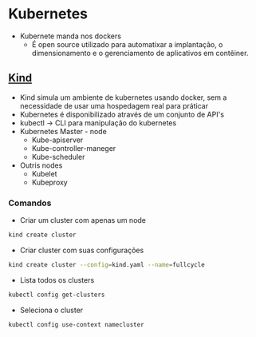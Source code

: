 # Kubernetes
  - Kubernete manda nos dockers
    - É open source utilizado para automatixar a implantação, o dimensionamento e o gerenciamento de aplicativos em contêiner.
## [Kind](https://kind.sigs.k8s.io/)

- Kind simula um ambiente de kubernetes usando docker, sem a necessidade de usar uma hospedagem real para práticar
- Kubernetes é disponibilizado através de um conjunto de API's
- kubectl -> CLI para manipulação do kubernetes
- Kubernetes Master - node
  - Kube-apiserver
  - Kube-controller-maneger
  - Kube-scheduler
- Outris nodes
  - Kubelet
  - Kubeproxy
### Comandos

- Criar um cluster com apenas um node
~~~bash
kind create cluster
~~~
- Criar cluster com suas configurações
~~~bash
kind create cluster --config=kind.yaml --name=fullcycle
~~~
- Lista todos os clusters
~~~bash
kubectl config get-clusters 
~~~
- Seleciona o cluster
~~~bash
kubectl config use-context namecluster
~~~
